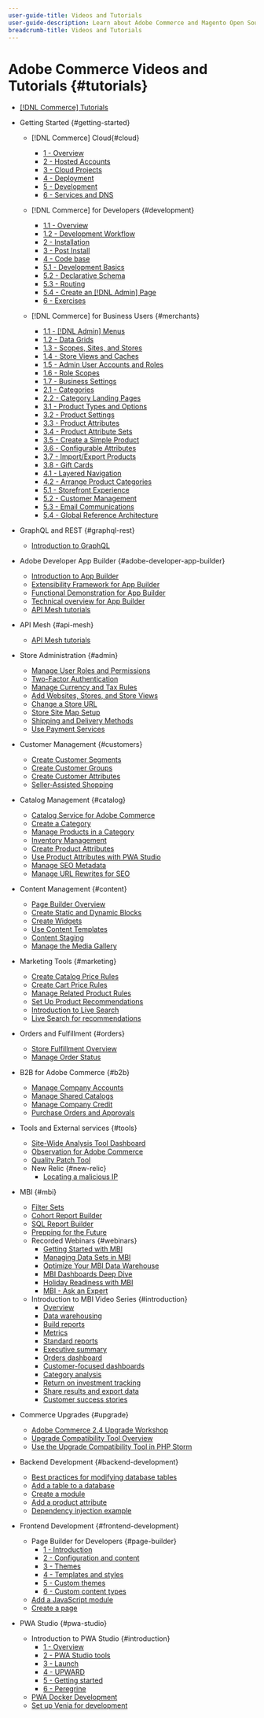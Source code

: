 ```yaml
---
user-guide-title: Videos and Tutorials
user-guide-description: Learn about Adobe Commerce and Magento Open Source through videos and tutorials. 
breadcrumb-title: Videos and Tutorials
---
```


# Adobe Commerce Videos and Tutorials {#tutorials}

+ [[!DNL Commerce] Tutorials](overview.md)
+ Getting Started {#getting-started}
  + [!DNL Commerce] Cloud{#cloud}
    + [1 - Overview](../cloud/1-overview.md)
    + [2 - Hosted Accounts](../cloud/2-accounts.md)
    + [3 - Cloud Projects](../cloud/3-projects.md)
    + [4 - Deployment](../cloud/4-deployment.md)
    + [5 - Development](../cloud/5-dev-config.md)
    + [6 - Services and DNS](../cloud/6-launch.md)

  + [!DNL Commerce] for Developers {#development}
    + [1.1 - Overview](../backend-development/backend-1-1-overview.md)
    + [1.2 - Development Workflow](../backend-development/backend-1-2-workflow.md)
    + [2 - Installation](../backend-development/backend-2-install.md)
    + [3 - Post Install](../backend-development/backend-3-post-install.md)
    + [4 - Code base](../backend-development/backend-4-code-base.md)
    + [5.1 - Development Basics](../backend-development/backend-5-1-dev-basics.md)
    + [5.2 - Declarative Schema](../backend-development/backend-5-2-declarative-schema.md)
    + [5.3 - Routing](../backend-development/backend-5-3-routing.md)
    + [5.4 - Create an [!DNL Admin] Page](../backend-development/backend-5-4-admin-page.md)
    + [6 - Exercises](../backend-development/backend-6-practice.md)

  + [!DNL Commerce] for Business Users {#merchants}
    + [1.1 - [!DNL Admin] Menus](../site-management/introduction/1-1-menus.md)
    + [1.2 - Data Grids](../site-management/introduction/1-2-data-grids.md)
    + [1.3 - Scopes, Sites, and Stores](../site-management/introduction/1-3-apps-scopes-sites-stores.md)
    + [1.4 - Store Views and Caches](../site-management/introduction/1-4-store-views-cache.md)
    + [1.5 - Admin User Accounts and Roles](../site-management/introduction/1-5-users-roles.md)
    + [1.6 - Role Scopes](../site-management/introduction/1-6-role-scopes.md)
    + [1.7 - Business Settings](../site-management/introduction/1-7-business-settings.md)
    + [2.1 - Categories](../site-management/introduction/2-1-categories.md)
    + [2.2 - Category Landing Pages](../site-management/introduction/2-2-category-landing-page.md)
    + [3.1 - Product Types and Options](../site-management/introduction/3-1-product-types-options.md)
    + [3.2 - Product Settings](../site-management/introduction/3-2-product-settings.md)
    + [3.3 - Product Attributes](../site-management/introduction/3-3-product-attributes.md)
    + [3.4 - Product Attribute Sets](../site-management/introduction/3-4-product-attribute-sets.md)
    + [3.5 - Create a Simple Product](../site-management/introduction/3-5-create-simple-product.md)
    + [3.6 - Configurable Attributes](../site-management/introduction/3-6-configurable-attributes.md)
    + [3.7 - Import/Export Products](../site-management/introduction/3-7-import-export-products.md)
    + [3.8 - Gift Cards](../site-management/introduction/3-8-gift-cards.md)
    + [4.1 - Layered Navigation](../site-management/introduction/4-1-layered-navigation.md)
    + [4.2 - Arrange Product Categories](../site-management/introduction/4-2-arrange-product-categories.md)
    + [5.1 - Storefront Experience](../site-management/introduction/5-1-storefront-experience.md)
    + [5.2 - Customer Management](../site-management/introduction/5-2-customer-management.md)
    + [5.3 - Email Communications](../site-management/introduction/5-3-store-communications.md)
    + [5.4 - Global Reference Architecture](https://experienceleague.adobe.com/docs/commerce-operations/implementation-playbook/architecture/global-reference.html) 

+ GraphQL and REST {#graphql-rest}
  + [Introduction to GraphQL](https://experienceleague.adobe.com/docs/commerce-learn/graphql-rest/getting-started-graphql.html)

+ Adobe Developer App Builder {#adobe-developer-app-builder}
  + [Introduction to App Builder](../app-builder/introduction-to-app-builder.md)
  + [Extensibility Framework for App Builder](../app-builder/extensibility-framework-commerce-eventing.md)
  + [Functional Demonstration for App Builder](../app-builder/app-builder-functional-demonstration.md)
  + [Technical overview for App Builder](../app-builder/app-builder-technical-overview.md)
  + [API Mesh tutorials](https://experienceleague.adobe.com/docs/commerce-learn/api-mesh/installing-aio-mesh-plugin.html)

+ API Mesh {#api-mesh}
  + [API Mesh tutorials](https://experienceleague.adobe.com/docs/commerce-learn/api-mesh/installing-aio-mesh-plugin.html)

+ Store Administration {#admin}
  + [Manage User Roles and Permissions](../site-management/users-roles-permissions.md)
  + [Two-Factor Authentication](../site-management/two-factor-authentication.md)
  + [Manage Currency and Tax Rules](../site-management/currency-tax-rules.md)
  + [Add Websites, Stores, and Store Views](../site-management/add-websites-stores-views.md)
  + [Change a Store URL](../site-management/change-store-url.md)
  + [Store Site Map Setup](../site-management/site-map-setup.md)
  + [Shipping and Delivery Methods](../site-management/shipping-delivery.md)
  + [Use Payment Services](../site-management/payment-services.md)


+ Customer Management {#customers}
  + [Create Customer Segments](../site-management/customer-segments.md)
  + [Create Customer Groups](../site-management/customer-groups.md)
  + [Create Customer Attributes](../site-management/customer-attributes.md)
  + [Seller-Assisted Shopping](../site-management/seller-assisted-shopping.md)

+ Catalog Management {#catalog}
  + [Catalog Service for Adobe Commerce](../site-management/catalog-service.md)
  + [Create a Category](../site-management/category-create.md)
  + [Manage Products in a Category](../site-management/category-products.md)
  + [Inventory Management](../site-management/inventory-management.md)
  + [Create Product Attributes](../site-management/product-attributes-create.md)
  + [Use Product Attributes with PWA Studio](../site-management/product-attributes-pwa.md)
  + [Manage SEO Metadata](../site-management/seo-metadata.md)
  + [Manage URL Rewrites for SEO](../site-management/seo-url-rewrites.md)

+ Content Management {#content}
  + [Page Builder Overview](../site-management/page-builder-overview.md)
  + [Create Static and Dynamic Blocks](../site-management/static-dynamic-blocks.md)
  + [Create Widgets](../site-management/widgets.md)
  + [Use Content Templates](../site-management/content-templates.md)
  + [Content Staging](../site-management/content-staging.md)
  + [Manage the Media Gallery](../site-management/media-gallery.md)

+ Marketing Tools {#marketing}
  + [Create Catalog Price Rules](../site-management/catalog-price-rules.md)
  + [Create Cart Price Rules](../site-management/cart-price-rules.md)
  + [Manage Related Product Rules](../site-management/related-product-rules.md)
  + [Set Up Product Recommendations](../site-management/product-recommendations.md)
  + [Introduction to Live Search](../site-management/live-search.md)
  + [Live Search for recommendations](../site-management/live-search-recommendations.md) 

+ Orders and Fulfillment {#orders}
  + [Store Fulfillment Overview](../site-management/store-fulfillment.md)
  + [Manage Order Status](../site-management/order-status.md)

+ B2B for Adobe Commerce {#b2b}
  + [Manage Company Accounts](../b2b/company-accounts.md)
  + [Manage Shared Catalogs](../b2b/shared-catalogs.md)
  + [Manage Company Credit](../b2b/company-credit.md)
  + [Purchase Orders and Approvals](../b2b/purchase-orders.md)

+ Tools and External services {#tools}
  + [Site-Wide Analysis Tool Dashboard](../tools/site-wide-analysis-tool.md)
  + [Observation for Adobe Commerce](../tools/observation-tool.md)
  + [Quality Patch Tool](../tools/quality-patch-tool.md)
  + New Relic {#new-relic}
    + [Locating a malicious IP](../new-relic/malicious-ip.md)

+ MBI {#mbi}
  + [Filter Sets](../business-intelligence/filter-sets.md)
  + [Cohort Report Builder](../business-intelligence/cohort-report-builder.md)
  + [SQL Report Builder](../business-intelligence/sql-report-builder.md)
  + [Prepping for the Future](../business-intelligence/prepare-for-future.md)  
  + Recorded Webinars {#webinars}
    + [Getting Started with MBI](https://experienceleague.adobe.com/docs/commerce-events/events/mbi/2021/getting-started.html)
    + [Managing Data Sets in MBI](https://experienceleague.adobe.com/docs/commerce-events/events/mbi/2022/manage-data-sets.html)
    + [Optimize Your MBI Data Warehouse](https://experienceleague.adobe.com/docs/commerce-events/events/mbi/2021/optimize-data-warehouse.html)
    + [MBI Dashboards Deep Dive](https://experienceleague.adobe.com/docs/commerce-events/events/mbi/2021/dashboards-deep-dive.html)
    + [Holiday Readiness with MBI](https://experienceleague.adobe.com/docs/commerce-events/events/mbi/2021/holiday-readiness.html)
    + [MBI - Ask an Expert](https://experienceleague.adobe.com/docs/commerce-events/events/mbi/2021/ask-expert.html)
  + Introduction to MBI Video Series {#introduction}
    + [Overview](../business-intelligence/1-overview.md)
    + [Data warehousing](../business-intelligence/2-data-warehousing.md)
    + [Build reports](../business-intelligence/3-build-reports.md)
    + [Metrics](../business-intelligence/4-metrics.md)
    + [Standard reports](../business-intelligence/5-standard-reports.md)
    + [Executive summary](../business-intelligence/6-executive-summary-dashboard.md)
    + [Orders dashboard](../business-intelligence/7-orders-dashboard.md)
    + [Customer-focused dashboards](../business-intelligence/8-customer-focused-dashboards.md)
    + [Category analysis](../business-intelligence/9-category-analysis.md)
    + [Return on investment tracking](../business-intelligence/10-roi-tracking.md)
    + [Share results and export data](../business-intelligence/11-share-results-export-data.md)
    + [Customer success stories](../business-intelligence/12-customer-success.md)

+ Commerce Upgrades {#upgrade}
  + [Adobe Commerce 2.4 Upgrade Workshop](../upgrade/2.4-upgrade-workshop.md)
  + [Upgrade Compatibility Tool Overview](../upgrade/upgrade-compatibility-tool-overview.md)
  + [Use the Upgrade Compatibility Tool in PHP Storm](../upgrade/uct-phpstorm.md)

+ Backend Development {#backend-development}
  + [Best practices for modifying database tables](https://experienceleague.adobe.com/docs/commerce-operations/implementation-playbook/best-practices/development/modifying-core-and-third-party-tables.html)
  + [Add a table to a database](../backend-development/new-db-table.md)
  + [Create a module](../backend-development/create-module.md)
  + [Add a product attribute](../backend-development/add-product-attribute.md)
  + [Dependency injection example](../backend-development/dependency-injection.md)

+ Frontend Development {#frontend-development}
  + Page Builder for Developers {#page-builder}
    + [1 - Introduction](../frontend-development/page-builder/1-intro-case-studies.md)
    + [2 - Configuration and content](../frontend-development/page-builder/2-config-create-content.md)
    + [3 - Themes](../frontend-development/page-builder/3-themes.md)
    + [4 - Templates and styles](../frontend-development/page-builder/4-admin-templates-apply-styles.md)
    + [5 - Custom themes](../frontend-development/page-builder/5-customize-theme.md)
    + [6 - Custom content types](../frontend-development/page-builder/6-custom-content-types.md)
  + [Add a JavaScript module](../frontend-development/add-javascript-module.md)
  + [Create a page](../frontend-development/create-page.md)

+ PWA Studio {#pwa-studio}
  + Introduction to PWA Studio {#introduction}
    + [1 - Overview](../pwa/introduction/1-overview.md)
    + [2 - PWA Studio tools](../pwa/introduction/2-pwa-studio-tools.md)
    + [3 - Launch](../pwa/introduction/3-launch.md)
    + [4 - UPWARD](../pwa/introduction/4-upward.md)
    + [5 - Getting started](../pwa/introduction/5-getting-started.md)
    + [6 - Peregrine](../pwa/introduction/6-peregrine.md)
  + [PWA Docker Development](../pwa/pwa-docker-development.md)
  + [Set up Venia for development](../pwa/set-up-venia-for-dev.md)
